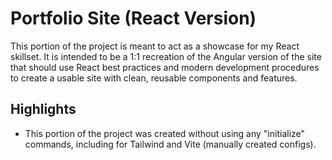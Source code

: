 # Portfolio Site (React Version)

This portion of the project is meant to act as a showcase for my React skillset. It is intended to be a 1:1 recreation of the Angular
version of the site that should use React best practices and modern development procedures to create a usable site with clean, reusable
components and features.

## Highlights

- This portion of the project was created without using any "initialize" commands, including for Tailwind and Vite (manually created configs).